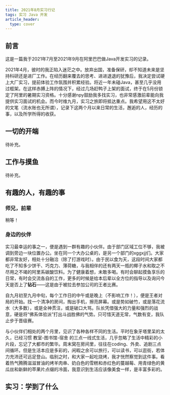 ```yaml
---
title: 2021年8月实习行记
tags: 实习 Java 开发
article_header:
  type: cover
---
```


## 前言

这是一篇我于2021年7月至2021年9月在阿里巴巴做Java开发实习的记录。

2021年4月，彼时的我正陷入迷茫之中。放弃出国，准备保研，却不知道未来是坚持科研还是进厂工作。在经历翻来覆去的思考、进进退退的犹豫后，我决定尝试硬上大厂实习，提前体验工作氛围并积累经验。将近一年未碰Java，甚至几乎没用过框架。在这样赤膊上阵的情况下，经过几场赶鸭子上架的面试，终于在5月份锁定了阿里的暑期实习资格。十分感谢npy鼓励我多找实习，也非常感激前辈能向我提供实习面试的机会。而今时维九月，实习之旅即将抵达重点。我希望用这不太好的文笔（流水账也无所谓），记录下这两个月以来日常的生活，邂逅的人，经历的事，以及所学所得的收获。


## 一切的开端
待补充。

## 工作与摸鱼

待补充。


## 有趣的人，有趣的事
### 师兄，前辈

稍等！

### 身边的伙伴
实习最幸运的事之一，便是遇到一群有趣的小伙伴。由于部门区域工位不够，我被调到旁边一块位置办公。坐在同一个大办公桌的，是另一个部门的xggxjj们。大家都非常友好，相处十分融洽（除了打游戏时）。由于民以食为天，这段时间大家都吃了不知多少饼干、巧克力、薄荷糖，与我相伴的还有两天一瓶的椰子水和取之不尽用之不竭的阿里系碳酸饮料。为了健康着想，未敢多喝。有时会聊起摸鱼享乐的日常，有时会交流各自的工作，更多的时候是给本后辈以全方位的指导以及询问今天是否上了**钻石**——这是由于被拉去参加公司的王者比赛。

自九月初至九月中旬，每个工作日的中午或是晚上（不影响工作！），便是王者对局的开始。找一个清净的房间，掏出手机，擦亮屏幕。或是势如破竹，或是落花流水（大多数），或是全神贯注，或是破口大骂。队长凭借强大的力量和强烈的战意，硬是将“佛系体验派”打出斗战胜佛的气势。只可惜天道无常，气数有变，我队止步于晋级赛。

与小伙伴们相处的两个月里，见识了各种各样不同的生活。平时在象牙塔里呆的太久，已经习惯 教室-图书馆-宿舍 的三点一线式生活，几乎忽略了生活中精彩的小片段，忘记了大都市的繁华。周末窝在房间里，往往在coding、外卖、追剧三点间循环。但是生活本应是多彩的，闲暇之余可以旅行，可以读书，可以逛街，若体力充沛还可远足登山。临别之时，和大家一起吃烧烤，我才恍然察觉到这件事。看着热气腾腾滋滋冒油的烤羊肉串、奶白色的雪糕和赤红色的蔓越莓、用青绿色的黄瓜丝和新鲜的苹果片点缀的冷面，我意识到生活应该像美食一样，是丰富多彩的。



## 实习：学到了什么

<!--more-->

<section class="post-full-comments">
    <link rel="stylesheet" href="https://cdn.jsdelivr.net/npm/gitalk@1/dist/gitalk.css">
    <script src="https://cdn.jsdelivr.net/npm/gitalk@1/dist/gitalk.min.js"></script>
    <div id="gitalk-container"></div>
    <script>
        var gitalk = new Gitalk({
            clientID: 'e1bbf465a324641f76ce',
            clientSecret: 'f73c0bc3c19755d1c0d886c0d8791cad24509c9a',
            repo: 'LiJT-Daily-Comments',
            owner: 'CSLiJT',
            admin: ['CSLiJT'], //这里可以填写具有写权限的用户名列表，用来初始化Issues的
            id: '2021-09-25-intern',
            distractionFreeMode: false // Facebook-like distraction free mode
        });
        gitalk.render('gitalk-container');
    </script>
</section>
